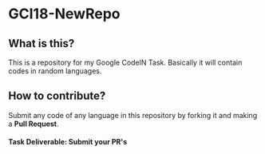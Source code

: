 # GCI18-NewRepo

## What is this?

This is a repository for my Google CodeIN Task. Basically it will contain codes in random languages.

## How to contribute?

Submit any code of any language in this repository by forking it and making a **Pull Request**.

#### Task Deliverable: Submit your PR's 
